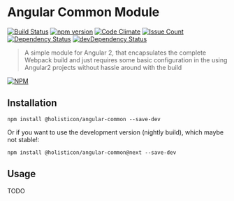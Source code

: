 # Angular Common Module

[![Build Status](https://travis-ci.org/holisticon/angular-common.svg?branch=master)](https://travis-ci.org/holisticon/angular-common)
[![npm version](https://badge.fury.io/js/@holisticon/angular-common.svg)](http://badge.fury.io/js/@holisticon/angular-common) 
[![Code Climate](https://codeclimate.com/github/holisticon/angular-common/badges/gpa.svg)](https://codeclimate.com/github/holisticon/angular-common) 
[![Issue Count](https://codeclimate.com/github/holisticon/angular-common/badges/issue_count.svg)](https://codeclimate.com/github/holisticon/angular-common) 
[![Dependency Status](https://david-dm.org/holisticon/angular-common.svg)](https://david-dm.org/holisticon/angular-common) 
[![devDependency Status](https://david-dm.org/holisticon/angular-common/dev-status.svg)](https://david-dm.org/holisticon/angular-common#info=devDependencies)

> A simple module for Angular 2, that encapsulates the complete Webpack build and just requires some basic configuration in the using Angular2 projects without hassle around with the build

[![NPM](https://nodei.co/npm/@holisticon/angular-common.png?downloads=true&downloadRank=true&stars=true)](https://nodei.co/npm/@holisticon/angular-common/)

## Installation

```
npm install @holisticon/angular-common --save-dev
```

Or if you want to use the development version (nightly build), which maybe not stable!:

```
npm install @holisticon/angular-common@next --save-dev
```

## Usage

TODO
